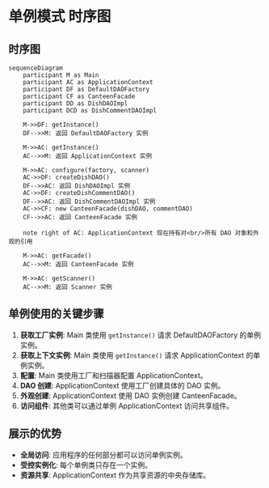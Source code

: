 # 单例模式 时序图

## 时序图

```mermaid
sequenceDiagram
    participant M as Main
    participant AC as ApplicationContext
    participant DF as DefaultDAOFactory
    participant CF as CanteenFacade
    participant DD as DishDAOImpl
    participant DCD as DishCommentDAOImpl

    M->>DF: getInstance()
    DF-->>M: 返回 DefaultDAOFactory 实例

    M->>AC: getInstance()
    AC-->>M: 返回 ApplicationContext 实例

    M->>AC: configure(factory, scanner)
    AC->>DF: createDishDAO()
    DF-->>AC: 返回 DishDAOImpl 实例
    AC->>DF: createDishCommentDAO()
    DF-->>AC: 返回 DishCommentDAOImpl 实例
    AC->>CF: new CanteenFacade(dishDAO, commentDAO)
    CF-->>AC: 返回 CanteenFacade 实例

    note right of AC: ApplicationContext 现在持有对<br/>所有 DAO 对象和外观的引用

    M->>AC: getFacade()
    AC-->>M: 返回 CanteenFacade 实例

    M->>AC: getScanner()
    AC-->>M: 返回 Scanner 实例
```

## 单例使用的关键步骤

1. **获取工厂实例**: Main 类使用 `getInstance()` 请求 DefaultDAOFactory 的单例实例。
2. **获取上下文实例**: Main 类使用 `getInstance()` 请求 ApplicationContext 的单例实例。
3. **配置**: Main 类使用工厂和扫描器配置 ApplicationContext。
4. **DAO 创建**: ApplicationContext 使用工厂创建具体的 DAO 实例。
5. **外观创建**: ApplicationContext 使用 DAO 实例创建 CanteenFacade。
6. **访问组件**: 其他类可以通过单例 ApplicationContext 访问共享组件。

## 展示的优势

- **全局访问**: 应用程序的任何部分都可以访问单例实例。
- **受控实例化**: 每个单例类只存在一个实例。
- **资源共享**: ApplicationContext 作为共享资源的中央存储库。